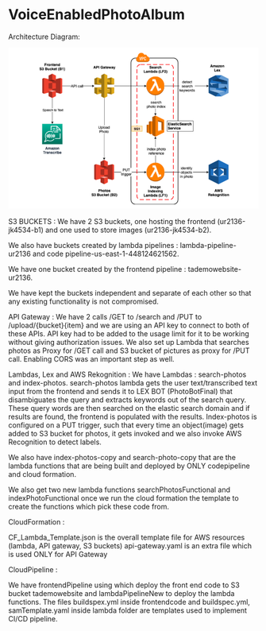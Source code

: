 # VoiceEnabledPhotoAlbum

Architecture Diagram:

![Architecture Diagram](photoalbum-architecture.png)

S3 BUCKETS : 
We have 2 S3 buckets, one hosting the frontend (ur2136-jk4534-b1) and one used to store images (ur2136-jk4534-b2).

We also have buckets created by lambda pipelines : lambda-pipeline-ur2136 and code pipeline-us-east-1-448124621562.

We have one bucket created by the frontend pipeline : tademowebsite-ur2136.

We have kept the buckets independent and separate of each other so that any existing functionality is not compromised.

API Gateway :
We have 2 calls /GET to /search and /PUT to /upload/{bucket}{item} and we are using an API key to connect to both of these APIs. API key had to be added to the usage limit for it to be working without giving authorization issues. We also set up Lambda that searches photos as Proxy for /GET call and S3 bucket of pictures as proxy for /PUT call. Enabling CORS was an important step as well.

Lambdas, Lex and AWS Rekognition :
We have Lambdas : search-photos and index-photos. search-photos lambda gets the user text/transcribed text input from the frontend and sends it to LEX BOT (PhotoBotFinal) that disambiguates the query and extracts keywords out of the search query. These query words are then searched on the elastic search domain and if results are found, the frontend is populated with the results.
Index-photos is configured on a PUT trigger, such that every time an object(image) gets added to S3 bucket for photos, it gets invoked and we also invoke AWS Recognition to detect labels.

We also have index-photos-copy and search-photo-copy that are the lambda functions that are being built and deployed by ONLY codepipeline and cloud formation.

We also get two new lambda functions searchPhotosFunctional and indexPhotoFunctional once we run the cloud formation the template to create the functions which pick these code from.

CloudFormation : 

CF_Lambda_Template.json is the overall template file for AWS resources (lambda, API gateway, S3 buckets)
api-gateway.yaml is an extra file which is used ONLY for API Gateway

CloudPipeline :

We have frontendPipeline using which deploy the front end code to S3 bucket tademowebsite and lambdaPipelineNew to deploy the lambda functions.
The files buildspex.yml inside frontendcode and buildspec.yml, samTemplate.yaml inside lambda folder are templates used to implement CI/CD pipeline.
